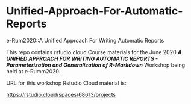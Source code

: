 # Unified-Approach-For-Automatic-Reports
e-Rum2020::A Unified Approach For Writing Automatic Reports

This repo contains rstudio.cloud Course materials for the June 2020 ***A UNIFIED APPROACH FOR WRITING AUTOMATIC REPORTS - Parameterization and Generalization of R-Markdown*** Workshop being held at e-Rumm2020. 

URL for this workshop Rstudio Cloud material is:

https://rstudio.cloud/spaces/68613/projects

